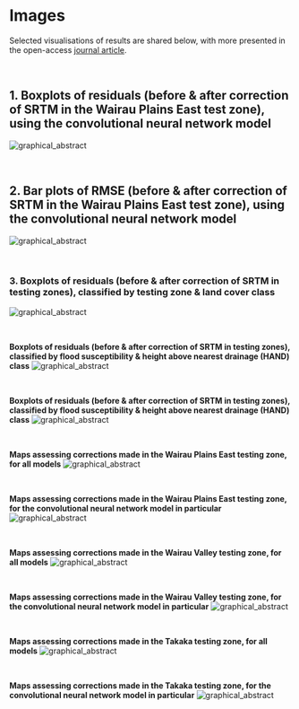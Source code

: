 # Images

Selected visualisations of results are shared below, with more presented in the open-access [journal article](https://www.mdpi.com/2072-4292/13/2/275).

<br/>

## 1. Boxplots of residuals (before & after correction of SRTM in the Wairau Plains East test zone), using the convolutional neural network model
![graphical_abstract](/images/graphical_abstract_boxplots.png)

<br/>

## 2. Bar plots of RMSE (before & after correction of SRTM in the Wairau Plains East test zone), using the convolutional neural network model
![graphical_abstract](/images/graphical_abstract_barh.png)

<br/>

### 3. Boxplots of residuals (before & after correction of SRTM in testing zones), classified by testing zone & land cover class
![graphical_abstract](/images/residuals_boxplots_by_zone-lcdb.png)

<br/>

**Boxplots of residuals (before & after correction of SRTM in testing zones), classified by flood susceptibility & height above nearest drainage (HAND) class**
![graphical_abstract](/images/residuals_boxplots_by_flha-hand.png)

<br/>

**Boxplots of residuals (before & after correction of SRTM in testing zones), classified by flood susceptibility & height above nearest drainage (HAND) class**
![graphical_abstract](/images/residuals_boxplots_by_flha-hand.png)

<br/>

**Maps assessing corrections made in the Wairau Plains East testing zone, for all models**
![graphical_abstract](/images/maps_elv_res_MRL18_WPE.png)

<br/>

**Maps assessing corrections made in the Wairau Plains East testing zone, for the convolutional neural network model in particular**
![graphical_abstract](/images/maps_elv_MRL18_WPE_convnet.png)

<br/>

**Maps assessing corrections made in the Wairau Valley testing zone, for all models**
![graphical_abstract](/images/maps_elv_res_MRL18_WVL.png)

<br/>

**Maps assessing corrections made in the Wairau Valley testing zone, for the convolutional neural network model in particular**
![graphical_abstract](/images/maps_elv_MRL18_WVL_convnet.png)

<br/>

**Maps assessing corrections made in the Takaka testing zone, for all models**
![graphical_abstract](/images/maps_elv_res_TSM16_ATG.png)

<br/>

**Maps assessing corrections made in the Takaka testing zone, for the convolutional neural network model in particular**
![graphical_abstract](/images/maps_elv_TSM16_ATG_convnet.png)
